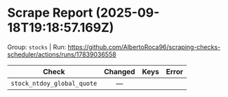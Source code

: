 # Scrape Report (2025-09-18T19:18:57.169Z)

Group: `stocks`  |  Run: https://github.com/AlbertoRoca96/scraping-checks-scheduler/actions/runs/17839036558

| Check | Changed | Keys | Error |
|---|:---:|:--|:--|
| `stock_ntdoy_global_quote` | — |  |  |

